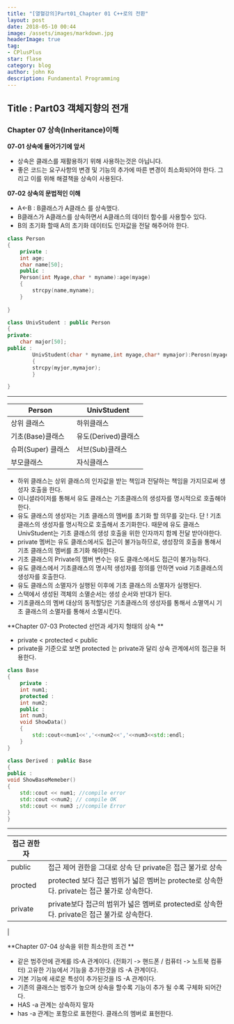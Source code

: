 ```yaml
---
title: "[열혈강의]Part01_Chapter 01 C++로의 전환"
layout: post
date: 2018-05-10 00:44
image: /assets/images/markdown.jpg
headerImage: true
tag:
- CPlusPlus
star: flase
category: blog
author: john Ko
description: Fundamental Programming
---
```

## Title : Part03 객체지향의 전개

### Chapter 07 상속(Inheritance)이해 

**07-01 상속에 들어가기에 앞서**

* 상속은 클래스를 재활용하기 위해 사용하는것은 아닙니다.
* 좋은 코드는 요구사항의 변경 및 기능의 추가에 따른 변경이 최소화되어야 한다. 그리고 이를 위해 해결책을 상속이 사용된다.



**07-02 상속의 문법적인 이해**

* A<-B  : B클래스가 A클래스 를 상속했다.
* B클래스가 A클래스를 상속하면서 A클래스의 데이터 함수를 사용할수 있다.
* B의 초기화 할때 A의 초기화 데이터도 인자값을 전달 해주어야 한다.

```c++
class Person
{
    private :
    int age;
    char name[50];
    public :
    Person(int Myage,char * myname):age(myage)
    {
        strcpy(name,myname);
    }
    
}

class UnivStudent : public Person
{
private:
	char major[50];
public :
		UnivStudent(char * myname,int myage,char* mymajor):Perosn(myage,myname)
        {
        strcpy(myjor,mymajor);
        }

}
```



---------------------

| Person             | UnivStudent         |
| ------------------ | ------------------- |
| 상위 클래스        | 하위클래스          |
| 기초(Base)클래스   | 유도(Derived)클래스 |
| 슈퍼(Super) 클래스 | 서브(Sub)클래스     |
| 부모클래스         | 자식클래스          |

* 하위 클래스는 상위 클래스의 인자값을 받는 책임과 전달하는 책임을 가지므로써 생성자 호출을 한다.
* 이니셜라이저를 통해서 유도 클래스는 기초클래스의 생성자를 명시적으로 호출해야한다.
* 유도 클래스의 생성자는 기초 클래스의 멤버를 초기화 할 의무를 갖는다. 단 ! 기초클래스의 생성자를 명시적으로 호출해서 초기화한다. 때문에 유도 클래스 UnivStudent는 기초 클래스의 생성 호출을 위한 인자까지 함께 전달 받아야한다.
* private 멤버는 유도 클래스에서도 접근이 불가능하므로, 생성장의 호출을 통해서 기초 클래스의 멤버를 초기화 해야한다.
* 기초 클래스의 Private의 멤버 변수는 유도 클래스에서도 접근이 불가능하다.
* 유도 클래스에서 기초클래스의 명시적 생성자를 정의를 안하면 void 기초클래스의 생성자를 호출한다.
* 유도 클래스의 소멸자가 실행된 이후에 기초 클래스의 소멸자가 실행된다.
* 스택에서 생성된 객체의 소멸순서는 생성 순서와 반대가 된다.
* 기초클래스의 멤버 대상의 동적할당은 기초클래스의 생성자를 통해서 소멸역시 기초 클래스의 소멸자를 통해서 소멸시킨다.



**Chapter 07-03 Protected 선언과 세가지 형태의 상속 **

* private < protected < public
* private을 기준으로 보면 protected 는 private과 달리 상속 관계에서의 접근을 허용한다.

```c++
class Base 
{
    private :
    int num1;
    protected :
    int num2;
    public :
    int num3;
    void ShowData()
    {
        std::cout<<num1<<','<<num2<<','<<num3<<std::endl;
    }
}

class Derived : public Base
{
public :
void ShowBaseMemeber()
{
    std::cout << num1; //compile error
    std::cout <<num2; // compile OK
    std::cout << num3 ;//compile Error
}
}
```



------------------------------------

| 접근 권한자 |                                                              |
| ----------- | ------------------------------------------------------------ |
| public      | 접근 제어 권한을 그대로 상속 단 private은 접근 불가로 상속   |
| procted     | protected 보다 접근 범위가 넓은 멤버는 protecte로 상속한다. private는 접근 불가로 상속한다. |
| private     | private보다 접근의 범위가 넓은 멤버로 protected로 상속한다. private은 접근 불가로 상속한다. |



|  

**Chapter 07-04 상속을 위한 최소한의 조건 **

* 같은 범주안에 관계를 IS-A 관계이다. (전화기 -> 핸드폰  / 컴퓨터 -> 노트북 컴퓨터) 고유한 기능에서 기능을 추가한것을 IS -A 관계이다.
* 기본 기능에 새로운 특성이 추가된것을 IS -A 관계이다.
* 기존의 클래스는 범주가 높으며 상속을 할수록  기능이 추가 될 수록 구체화 되어간다.
* HAS -a 관계는 상속하지 말자
* has -a 관계는 포함으로 표현한다. 클래스의 멤버로 표현한다.